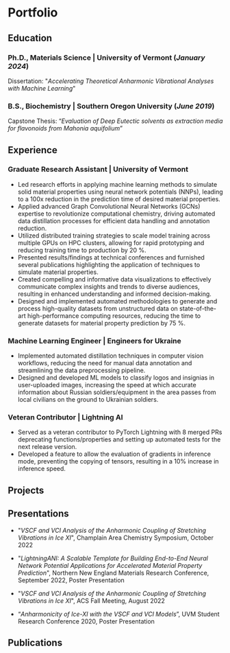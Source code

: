 # Portfolio
## Education
### Ph.D., Materials Science | University of Vermont (_January 2024_)

Dissertation: "_Accelerating Theoretical Anharmonic Vibrational Analyses with Machine Learning_"

### B.S., Biochemistry | Southern Oregon University (_June 2019_)  

Capstone Thesis: “_Evaluation of Deep Eutectic solvents as extraction media for flavonoids from Mahonia aquifolium_”

## Experience

### Graduate Research Assistant | University of Vermont

- Led research efforts in applying machine learning methods to simulate solid material properties using neural network potentials (NNPs), leading to a 100x reduction in the prediction time of desired material properties.
- Applied advanced Graph Convolutional Neural Networks (GCNs) expertise to revolutionize computational chemistry, driving automated data distillation processes for efficient data handling and annotation reduction.
- Utilized distributed training strategies to scale model training across multiple GPUs on HPC clusters, allowing for rapid prototyping and reducing training time to production by 20 %.
- Presented results/findings at technical conferences and furnished several publications highlighting the application of techniques to simulate material properties.
- Created compelling and informative data visualizations to effectively communicate complex insights and trends to diverse audiences, resulting in enhanced understanding and informed decision-making.
- Designed and implemented automated methodologies to generate and process high-quality datasets from unstructured data on state-of-the-art high-performance computing resources, reducing the time to generate datasets for material property prediction by 75 %.

### Machine Learning Engineer | Engineers for Ukraine

- Implemented automated distillation techniques in computer vision workflows, reducing the need for manual data annotation and streamlining the data preprocessing pipeline.
- Designed and developed ML models to classify logos and insignias in user-uploaded images, increasing the speed at which accurate information about Russian soldiers/equipment in the area passes from local civilians on the ground to Ukrainian soldiers.

### Veteran Contributor | Lightning AI

- Served as a veteran contributor to PyTorch Lightning with 8 merged PRs deprecating functions/properties and setting up automated tests for the next release version.
- Developed a feature to allow the evaluation of gradients in inference mode, preventing the copying of tensors, resulting in a 10% increase in inference speed.

## Projects

## Presentations


- "_VSCF and VCI Analysis of the Anharmonic Coupling of Stretching Vibrations in Ice XI_", Champlain Area Chemistry Symposium, October 2022

- "_LightningANI: A Scalable Template for Building End-to-End Neural Network Potential Applications for Accelerated Material Property Prediction_", Northern New England Materials Research Conference, September 2022, Poster Presentation

- "_VSCF and VCI Analysis of the Anharmonic Coupling of Stretching Vibrations in Ice XI_", ACS Fall Meeting, August 2022  

-  “_Anharmonicity of Ice-XI with the VSCF and VCI Models_”, UVM Student Research Conference 2020, Poster Presentation


## Publications